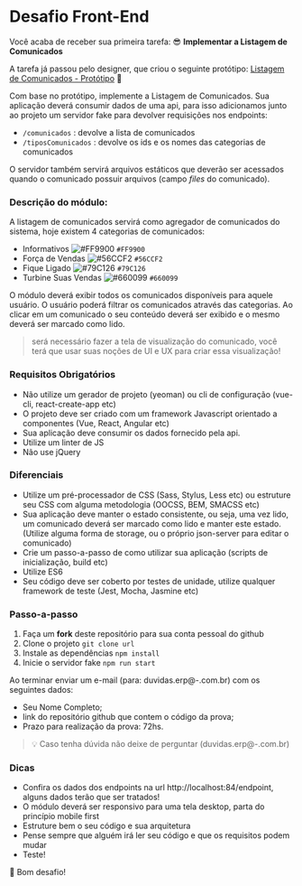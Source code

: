 # Desafio Front-End
Você acaba de receber sua primeira tarefa: 😎
**Implementar a Listagem de Comunicados**

A tarefa já passou pelo designer, que criou o seguinte protótipo:
[Listagem de Comunicados - Protótipo](https://www.figma.com/file/g7nTwmd4Ne82zK1Mt3imLN/Desafio-Front-end) 🎨

Com base no protótipo, implemente a Listagem de Comunicados. Sua aplicação deverá consumir dados de uma api, para isso adicionamos junto ao projeto um servidor fake para devolver requisições nos endpoints:
- `/comunicados` : devolve a lista de comunicados
- `/tiposComunicados` : devolve os ids e os nomes das categorias de comunicados

O servidor também servirá arquivos estáticos que deverão ser acessados quando o comunicado possuir arquivos (campo *files* do comunicado).

### Descrição do módulo:
A listagem de comunicados servirá como agregador de comunicados do sistema, hoje existem 4 categorias de comunicados:
- Informativos ![#FF9900](https://placehold.it/15/FF9900/000000?text=+) `#FF9900`  
- Força de Vendas ![#56CCF2](https://placehold.it/15/56CCF2/000000?text=+) `#56CCF2`
- Fique Ligado ![#79C126](https://placehold.it/15/79C126/000000?text=+) `#79C126`  
- Turbine Suas Vendas ![#660099](https://placehold.it/15/660099/000000?text=+) `#660099`

O módulo deverá exibir todos os comunicados disponíveis para aquele usuário. O usuário poderá filtrar os comunicados através das categorias. Ao clicar em um comunicado o seu conteúdo deverá ser exibido e o mesmo deverá ser marcado como lido.

> será necessário fazer a tela de visualização do comunicado, você terá que usar suas noções de UI e UX para criar essa visualização!

### Requisitos Obrigatórios
- Não utilize um gerador de projeto (yeoman) ou cli de configuração (vue-cli, react-create-app etc)
- O projeto deve ser criado com um framework Javascript orientado a componentes (Vue, React, Angular etc)
- Sua aplicação deve consumir os dados fornecido pela api.
- Utilize um linter de JS
- Não use jQuery

### Diferenciais
- Utilize um pré-processador de CSS (Sass, Stylus, Less etc) ou estruture seu CSS com alguma metodologia (OOCSS, BEM, SMACSS etc)
- Sua aplicação deve manter o estado consistente, ou seja, uma vez lido, um comunicado deverá ser marcado como lido e manter este estado. (Utilize alguma forma de storage, ou o próprio json-server para editar o comunicado)
- Crie um passo-a-passo de como utilizar sua aplicação (scripts de inicialização, build etc)
- Utilize ES6
- Seu código deve ser coberto por testes de unidade, utilize qualquer framework de teste (Jest, Mocha, Jasmine etc)

### Passo-a-passo
1. Faça um **fork** deste repositório para sua conta pessoal do github
2. Clone o projeto
    ``git clone url``
3. Instale as dependências
    ``npm install``
4. Inicie o servidor fake
    ``npm run start``

Ao terminar enviar um e-mail (para: duvidas.erp@-.com.br) com os seguintes dados:
   - Seu Nome Completo;
   - link do repositório github que contem o código da prova;
   - Prazo para realização da prova: 72hs.

> 💡 Caso tenha dúvida não deixe de perguntar (duvidas.erp@-.com.br)

### Dicas
- Confira os dados dos endpoints na url http://localhost:84/endpoint, alguns dados terão que ser tratados!
- O módulo deverá ser responsivo para uma tela desktop, parta do princípio mobile first
- Estruture bem o seu código e sua arquitetura
- Pense sempre que alguém irá ler seu código e que os requisitos podem mudar
- Teste!

👊 Bom desafio!
